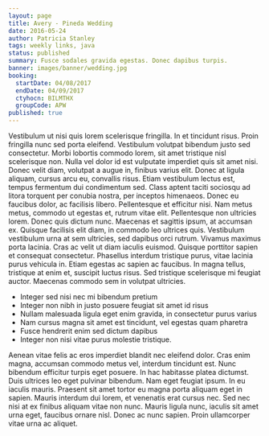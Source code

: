 ```yaml
---
layout: page
title: Avery - Pineda Wedding
date: 2016-05-24
author: Patricia Stanley
tags: weekly links, java
status: published
summary: Fusce sodales gravida egestas. Donec dapibus turpis.
banner: images/banner/wedding.jpg
booking:
  startDate: 04/08/2017
  endDate: 04/09/2017
  ctyhocn: BILMTHX
  groupCode: APW
published: true
---
```

Vestibulum ut nisi quis lorem scelerisque fringilla. In et tincidunt risus. Proin fringilla nunc sed porta eleifend. Vestibulum volutpat bibendum justo sed consectetur. Morbi lobortis commodo lorem, sit amet tristique nisl scelerisque non. Nulla vel dolor id est vulputate imperdiet quis sit amet nisi. Donec velit diam, volutpat a augue in, finibus varius elit. Donec at ligula aliquam, cursus arcu eu, convallis risus. Etiam vestibulum lectus est, tempus fermentum dui condimentum sed. Class aptent taciti sociosqu ad litora torquent per conubia nostra, per inceptos himenaeos. Donec eu faucibus dolor, ac facilisis libero. Pellentesque et efficitur nisi. Nam metus metus, commodo ut egestas et, rutrum vitae elit. Pellentesque non ultricies lorem. Donec quis dictum nunc. Maecenas et sagittis ipsum, at accumsan ex.
Quisque facilisis elit diam, in commodo leo ultrices quis. Vestibulum vestibulum urna at sem ultricies, sed dapibus orci rutrum. Vivamus maximus porta lacinia. Cras ac velit ut diam iaculis euismod. Quisque porttitor sapien et consequat consectetur. Phasellus interdum tristique purus, vitae lacinia purus vehicula in. Etiam egestas ac sapien ac faucibus. In magna tellus, tristique at enim et, suscipit luctus risus. Sed tristique scelerisque mi feugiat auctor. Maecenas commodo sem in volutpat ultricies.

* Integer sed nisi nec mi bibendum pretium
* Integer non nibh in justo posuere feugiat sit amet id risus
* Nullam malesuada ligula eget enim gravida, in consectetur purus varius
* Nam cursus magna sit amet est tincidunt, vel egestas quam pharetra
* Fusce hendrerit enim sed dictum dapibus
* Integer non nisi vitae purus molestie tristique.

Aenean vitae felis ac eros imperdiet blandit nec eleifend dolor. Cras enim magna, accumsan commodo metus vel, interdum tincidunt est. Nunc bibendum efficitur turpis eget posuere. In hac habitasse platea dictumst. Duis ultrices leo eget pulvinar bibendum. Nam eget feugiat ipsum. In eu iaculis mauris. Praesent sit amet tortor eu magna porta aliquam eget in sapien. Mauris interdum dui lorem, et venenatis erat cursus nec. Sed nec nisi at ex finibus aliquam vitae non nunc. Mauris ligula nunc, iaculis sit amet urna eget, faucibus ornare nisl. Donec ac nunc sapien. Proin ullamcorper vitae urna ac aliquet.
